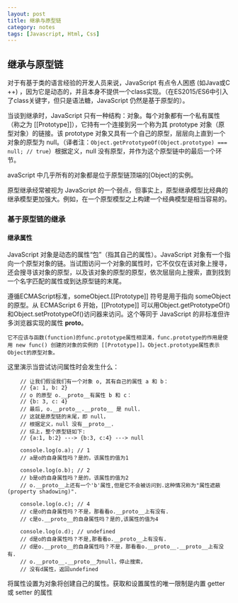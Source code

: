 ```yaml
---
layout: post
title: 继承与原型链
category: notes
tags: [Javascript, Html, Css]
---
```

## 继承与原型链

对于有基于类的语言经验的开发人员来说，JavaScript 有点令人困惑 (如Java或C ++) ，因为它是动态的，并且本身不提供一个class实现。（在ES2015/ES6中引入了class关键字，但只是语法糖，JavaScript 仍然是基于原型的）。

当谈到继承时，JavaScript 只有一种结构：对象。每个对象都有一个私有属性（称之为 [[Prototype]]），它持有一个连接到另一个称为其 prototype 对象（原型对象）的链接。该 prototype 对象又具有一个自己的原型，层层向上直到一个对象的原型为 null。（译者注：```Object.getPrototypeOf(Object.prototype) === null; // true```）根据定义，null 没有原型，并作为这个原型链中的最后一个环节。

avaScript 中几乎所有的对象都是位于原型链顶端的[Object]的实例。

原型继承经常被视为 JavaScript 的一个弱点，但事实上，原型继承模型比经典的继承模型更加强大。例如，在一个原型模型之上构建一个经典模型是相当容易的。

### 基于原型链的继承
#### 继承属性

JavaScript 对象是动态的属性“包”（指其自己的属性）。JavaScript 对象有一个指向一个原型对象的链。当试图访问一个对象的属性时，它不仅仅在该对象上搜寻，还会搜寻该对象的原型，以及该对象的原型的原型，依次层层向上搜索，直到找到一个名字匹配的属性或到达原型链的末尾。

遵循ECMAScript标准，someObject.[[Prototype]] 符号是用于指向 someObject的原型。从 ECMAScript 6 开始，[[Prototype]] 可以用Object.getPrototypeOf()和Object.setPrototypeOf()访问器来访问。这个等同于 JavaScript 的非标准但许多浏览器实现的属性 __proto__。

```
它不应该与函数(function)的func.prototype属性相混淆，func.prototype的作用是使用 new func() 创建的对象的实例的 [[Prototype]]。Object.prototype属性表示Object的原型对象。
```

这里演示当尝试访问属性时会发生什么：

```
    // 让我们假设我们有一个对象 o, 其有自己的属性 a 和 b：
    // {a: 1, b: 2}
    // o 的原型 o.__proto__有属性 b 和 c：
    // {b: 3, c: 4}
    // 最后, o.__proto__.__proto__ 是 null.
    // 这就是原型链的末尾，即 null，
    // 根据定义，null 没有__proto__.
    // 综上，整个原型链如下: 
    // {a:1, b:2} ---> {b:3, c:4} ---> null

    console.log(o.a); // 1
    // a是o的自身属性吗？是的，该属性的值为1

    console.log(o.b); // 2
    // b是o的自身属性吗？是的，该属性的值为2
    // o.__proto__上还有一个'b'属性,但是它不会被访问到.这种情况称为"属性遮蔽 (property shadowing)".

    console.log(o.c); // 4
    // c是o的自身属性吗？不是，那看看o.__proto__上有没有.
    // c是o.__proto__的自身属性吗？是的,该属性的值为4

    console.log(o.d); // undefined
    // d是o的自身属性吗？不是,那看看o.__proto__上有没有.
    // d是o.__proto__的自身属性吗？不是，那看看o.__proto__.__proto__上有没有.
    // o.__proto__.__proto__为null，停止搜索，
    // 没有d属性，返回undefined
```

将属性设置为对象将创建自己的属性。获取和设置属性的唯一限制是内置 getter 或 setter 的属性